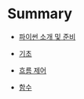 # Summary

* [파이썬 소개 및 준비](Introduction.md)

* [기초](Basics.md)

* [흐름 제어](ControlFlow.md)

* [함수](Functions.md)